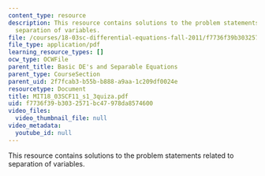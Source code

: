 ```yaml
---
content_type: resource
description: This resource contains solutions to the problem statements related to
  separation of variables.
file: /courses/18-03sc-differential-equations-fall-2011/f7736f39b3032571bc47978da8574600_MIT18_03SCF11_s1_3quiza.pdf
file_type: application/pdf
learning_resource_types: []
ocw_type: OCWFile
parent_title: Basic DE's and Separable Equations
parent_type: CourseSection
parent_uid: 2f7fcab3-b55b-b888-a9aa-1c209df0024e
resourcetype: Document
title: MIT18_03SCF11_s1_3quiza.pdf
uid: f7736f39-b303-2571-bc47-978da8574600
video_files:
  video_thumbnail_file: null
video_metadata:
  youtube_id: null
---
```

This resource contains solutions to the problem statements related to separation of variables.

